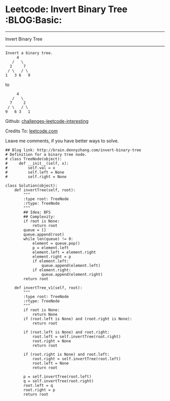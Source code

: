 # Leetcode: Invert Binary Tree     :BLOG:Basic:


---

Invert Binary Tree  

---

    Invert a binary tree.
         4
       /   \
      2     7
     / \   / \
    1   3 6   9

to  

         4
       /   \
      7     2
     / \   / \
    9   6 3   1

Github: [challenges-leetcode-interesting](https://github.com/DennyZhang/challenges-leetcode-interesting/tree/master/invert-binary-tree)  

Credits To: [leetcode.com](https://leetcode.com/problems/invert-binary-tree/description/)  

Leave me comments, if you have better ways to solve.  

    ## Blog link: http://brain.dennyzhang.com/invert-binary-tree
    # Definition for a binary tree node.
    # class TreeNode(object):
    #     def __init__(self, x):
    #         self.val = x
    #         self.left = None
    #         self.right = None
    
    class Solution(object):
        def invertTree(self, root):
            """
            :type root: TreeNode
            :rtype: TreeNode
            """
            ## Idea: BFS
            ## Complexity:
            if root is None:
                return root
            queue = []
            queue.append(root)
            while len(queue) != 0:
                element = queue.pop()
                p = element.left
                element.left = element.right
                element.right = p
                if element.left:
                    queue.append(element.left)
                if element.right:
                    queue.append(element.right)
            return root
    
        def invertTree_v1(self, root):
            """
            :type root: TreeNode
            :rtype: TreeNode
            """
            if root is None:
                return None
            if (root.left is None) and (root.right is None):
                return root
    
            if (root.left is None) and root.right:
                root.left = self.invertTree(root.right)
                root.right = None
                return root
    
            if (root.right is None) and root.left:
                root.right = self.invertTree(root.left)
                root.left = None
                return root
    
            p = self.invertTree(root.left)
            q = self.invertTree(root.right)
            root.left = q
            root.right = p
            return root
